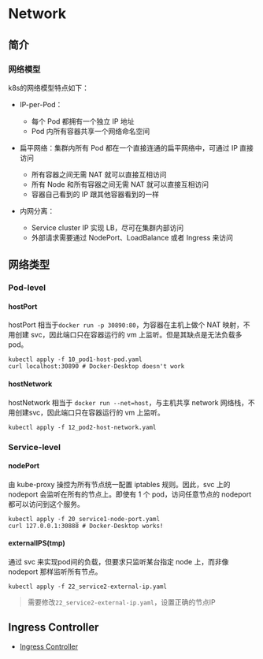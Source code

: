 # Network

## 简介

### 网络模型

k8s的网络模型特点如下：

- IP-per-Pod：
  - 每个 Pod 都拥有一个独立 IP 地址
  - Pod 内所有容器共享一个网络命名空间

- 扁平网络：集群内所有 Pod 都在一个直接连通的扁平网络中，可通过 IP 直接访问
  - 所有容器之间无需 NAT 就可以直接互相访问
  - 所有 Node 和所有容器之间无需 NAT 就可以直接互相访问
  - 容器自己看到的 IP 跟其他容器看到的一样
  
- 内网分离：
  - Service cluster IP 实现 LB，尽可在集群内部访问
  - 外部请求需要通过 NodePort、LoadBalance 或者 Ingress 来访问

## 网络类型

### Pod-level

#### hostPort

hostPort 相当于`docker run -p 30890:80`，为容器在主机上做个 NAT 映射，不用创建 svc，因此端口只在容器运行的 vm 上监听。但是其缺点是无法负载多 pod。

```shell
kubectl apply -f 10_pod1-host-pod.yaml
curl localhost:30890 # Docker-Desktop doesn't work
```

#### hostNetwork

hostNetwork 相当于 `docker run --net=host`，与主机共享 network 网络栈，不用创建svc，因此端口只在容器运行的 vm 上监听。

```shell
kubectl apply -f 12_pod2-host-network.yaml
```

### Service-level

#### nodePort

由 kube-proxy 操控为所有节点统一配置 iptables 规则。因此，svc 上的 nodeport 会监听在所有的节点上。即使有 1 个 pod，访问任意节点的 nodeport 都可以访问到这个服务。

```shell
kubectl apply -f 20_service1-node-port.yaml
curl 127.0.0.1:30888 # Docker-Desktop works!
```

#### externalIPS(tmp)

通过 svc 来实现pod间的负载，但要求只监听某台指定 node 上，而非像 nodeport 那样监听所有节点。

```shell
kubectl apply -f 22_service2-external-ip.yaml
```

> 需要修改`22_service2-external-ip.yaml`，设置正确的节点IP

## Ingress Controller

- [Ingress Controller](30_ingress/README.md)
